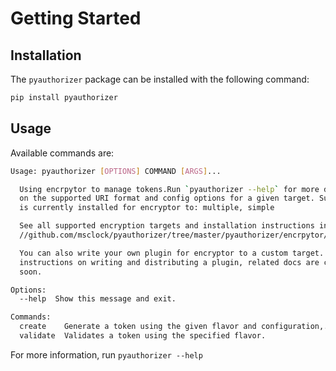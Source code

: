 # Getting Started

## Installation

The `pyauthorizer` package can be installed with the following command:

```bash
pip install pyauthorizer
```

## Usage

Available commands are:

```bash
Usage: pyauthorizer [OPTIONS] COMMAND [ARGS]...

  Using encrpytor to manage tokens.Run `pyauthorizer --help` for more details
  on the supported URI format and config options for a given target. Support
  is currently installed for encryptor to: multiple, simple

  See all supported encryption targets and installation instructions in https:
  //github.com/msclock/pyauthorizer/tree/master/pyauthorizer/encrpytor/builtin

  You can also write your own plugin for encryptor to a custom target. For
  instructions on writing and distributing a plugin, related docs are coming
  soon.

Options:
  --help  Show this message and exit.

Commands:
  create    Generate a token using the given flavor and configuration,...
  validate  Validates a token using the specified flavor.
```

For more information, run `pyauthorizer --help`
